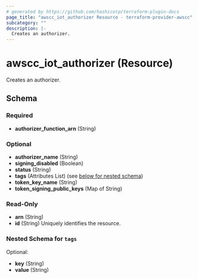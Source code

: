 ```yaml
---
# generated by https://github.com/hashicorp/terraform-plugin-docs
page_title: "awscc_iot_authorizer Resource - terraform-provider-awscc"
subcategory: ""
description: |-
  Creates an authorizer.
---
```


# awscc_iot_authorizer (Resource)

Creates an authorizer.



<!-- schema generated by tfplugindocs -->
## Schema

### Required

- **authorizer_function_arn** (String)

### Optional

- **authorizer_name** (String)
- **signing_disabled** (Boolean)
- **status** (String)
- **tags** (Attributes List) (see [below for nested schema](#nestedatt--tags))
- **token_key_name** (String)
- **token_signing_public_keys** (Map of String)

### Read-Only

- **arn** (String)
- **id** (String) Uniquely identifies the resource.

<a id="nestedatt--tags"></a>
### Nested Schema for `tags`

Optional:

- **key** (String)
- **value** (String)


